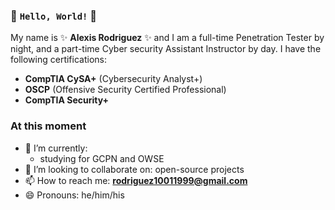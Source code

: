 ### 👋 `Hello, World!` 👋

My name is ✨ **Alexis Rodriguez** ✨ and I am a full-time Penetration Tester by night, and a part-time Cyber security Assistant Instructor by day. I have the following certifications:
- **CompTIA CySA+** (Cybersecurity Analyst+)
- **OSCP** (Offensive Security Certified Professional)
- **CompTIA Security+**

### At this moment
- 🌱 I’m currently:
  - studying for GCPN and OWSE
- 👯 I’m looking to collaborate on: open-source projects
- 📫 How to reach me: **rodriguez10011999@gmail.com**
- 😄 Pronouns: he/him/his
